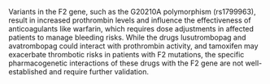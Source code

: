 Variants in the F2 gene, such as the G20210A polymorphism (rs1799963), result in increased prothrombin levels and influence the effectiveness of anticoagulants like warfarin, which requires dose adjustments in affected patients to manage bleeding risks. While the drugs lusutrombopag and avatrombopag could interact with prothrombin activity, and tamoxifen may exacerbate thrombotic risks in patients with F2 mutations, the specific pharmacogenetic interactions of these drugs with the F2 gene are not well-established and require further validation.